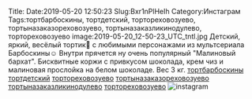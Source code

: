Title:
Date:2019-05-20 12:50:23
Slug:Bxr1nPlHeIh
Category:Инстаграм
Tags:тортбарбоскины, тортдетский, тортореховозуево, тортыназаказореховозуево, тортыназаказликинодулево, тортореховозуево
image:2019-05-20_12-50-23_UTC_tntl.jpg
Детский, яркий, весёлый тортик🎂 с любимыми персонажами из мультсериала Барбоскины☺️
Внутри прячется ну очень популярный "Малиновый бархат". Бисквитные коржи с привкусом шоколада, крем чиз и малиновая прослойка на белом шоколаде. Вес 3 кг. 
[тортбарбоскины]({tag}тортбарбоскины) [тортдетский]({tag}тортдетский) [тортореховозуево]({tag}тортореховозуево) [тортыназаказореховозуево]({tag}тортыназаказореховозуево) [тортыназаказликинодулево]({tag}тортыназаказликинодулево) [тортореховозуево]({tag}тортореховозуево)
![instagram]({attach}images/2019-05-20_12-50-23_UTC.jpg)
